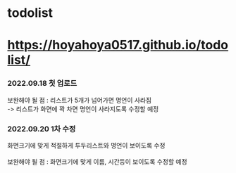 # todolist
# https://hoyahoya0517.github.io/todolist/

<h3>2022.09.18 첫 업로드</h3>

보완해야 될 점 : 리스트가 5개가 넘어가면 명언이 사라짐
<br>
-> 리스트가 화면에 꽉 차면 명언이 사라지도록 수정할 예정

<h3>2022.09.20 1차 수정</h3>

화면크기에 맞게
적절하게 투두리스트와 명언이 보이도록 수정
<br>
<br>
보완해야 될 점 : 화면크기에 맞게 이름, 시간등이 보이도록 수정할 예정
